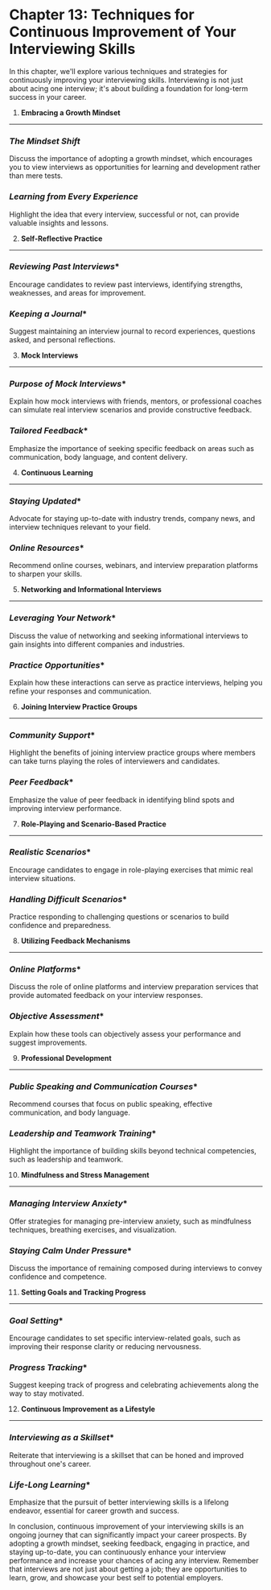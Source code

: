 Chapter 13: Techniques for Continuous Improvement of Your Interviewing Skills
=============================================================================

In this chapter, we'll explore various techniques and strategies for continuously improving your interviewing skills. Interviewing is not just about acing one interview; it's about building a foundation for long-term success in your career.

1. **Embracing a Growth Mindset**
---------------------------------

### *The Mindset Shift*

Discuss the importance of adopting a growth mindset, which encourages you to view interviews as opportunities for learning and development rather than mere tests.

### *Learning from Every Experience*

Highlight the idea that every interview, successful or not, can provide valuable insights and lessons.

2. **Self-Reflective Practice**
-------------------------------

### *Reviewing Past Interviews*\*

Encourage candidates to review past interviews, identifying strengths, weaknesses, and areas for improvement.

### *Keeping a Journal*\*

Suggest maintaining an interview journal to record experiences, questions asked, and personal reflections.

3. **Mock Interviews**
----------------------

### *Purpose of Mock Interviews*\*

Explain how mock interviews with friends, mentors, or professional coaches can simulate real interview scenarios and provide constructive feedback.

### *Tailored Feedback*\*

Emphasize the importance of seeking specific feedback on areas such as communication, body language, and content delivery.

4. **Continuous Learning**
--------------------------

### *Staying Updated*\*

Advocate for staying up-to-date with industry trends, company news, and interview techniques relevant to your field.

### *Online Resources*\*

Recommend online courses, webinars, and interview preparation platforms to sharpen your skills.

5. **Networking and Informational Interviews**
----------------------------------------------

### *Leveraging Your Network*\*

Discuss the value of networking and seeking informational interviews to gain insights into different companies and industries.

### *Practice Opportunities*\*

Explain how these interactions can serve as practice interviews, helping you refine your responses and communication.

6. **Joining Interview Practice Groups**
----------------------------------------

### *Community Support*\*

Highlight the benefits of joining interview practice groups where members can take turns playing the roles of interviewers and candidates.

### *Peer Feedback*\*

Emphasize the value of peer feedback in identifying blind spots and improving interview performance.

7. **Role-Playing and Scenario-Based Practice**
-----------------------------------------------

### *Realistic Scenarios*\*

Encourage candidates to engage in role-playing exercises that mimic real interview situations.

### *Handling Difficult Scenarios*\*

Practice responding to challenging questions or scenarios to build confidence and preparedness.

8. **Utilizing Feedback Mechanisms**
------------------------------------

### *Online Platforms*\*

Discuss the role of online platforms and interview preparation services that provide automated feedback on your interview responses.

### *Objective Assessment*\*

Explain how these tools can objectively assess your performance and suggest improvements.

9. **Professional Development**
-------------------------------

### *Public Speaking and Communication Courses*\*

Recommend courses that focus on public speaking, effective communication, and body language.

### *Leadership and Teamwork Training*\*

Highlight the importance of building skills beyond technical competencies, such as leadership and teamwork.

10. **Mindfulness and Stress Management**
-----------------------------------------

### *Managing Interview Anxiety*\*

Offer strategies for managing pre-interview anxiety, such as mindfulness techniques, breathing exercises, and visualization.

### *Staying Calm Under Pressure*\*

Discuss the importance of remaining composed during interviews to convey confidence and competence.

11. **Setting Goals and Tracking Progress**
-------------------------------------------

### *Goal Setting*\*

Encourage candidates to set specific interview-related goals, such as improving their response clarity or reducing nervousness.

### *Progress Tracking*\*

Suggest keeping track of progress and celebrating achievements along the way to stay motivated.

12. **Continuous Improvement as a Lifestyle**
---------------------------------------------

### *Interviewing as a Skillset*\*

Reiterate that interviewing is a skillset that can be honed and improved throughout one's career.

### *Life-Long Learning*\*

Emphasize that the pursuit of better interviewing skills is a lifelong endeavor, essential for career growth and success.

In conclusion, continuous improvement of your interviewing skills is an ongoing journey that can significantly impact your career prospects. By adopting a growth mindset, seeking feedback, engaging in practice, and staying up-to-date, you can continuously enhance your interview performance and increase your chances of acing any interview. Remember that interviews are not just about getting a job; they are opportunities to learn, grow, and showcase your best self to potential employers.
